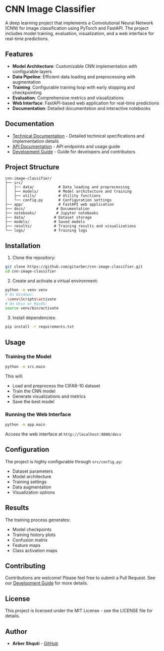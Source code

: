# CNN Image Classifier

A deep learning project that implements a Convolutional Neural Network (CNN) for image classification using PyTorch and FastAPI. The project includes model training, evaluation, visualization, and a web interface for real-time predictions.

## Features

- **Model Architecture**: Customizable CNN implementation with configurable layers
- **Data Pipeline**: Efficient data loading and preprocessing with augmentation
- **Training**: Configurable training loop with early stopping and checkpointing
- **Evaluation**: Comprehensive metrics and visualizations
- **Web Interface**: FastAPI-based web application for real-time predictions
- **Documentation**: Detailed documentation and interactive notebooks

## Documentation

- [Technical Documentation](docs/TECHNICAL.md) - Detailed technical specifications and implementation details
- [API Documentation](docs/API.md) - API endpoints and usage guide
- [Development Guide](docs/DEVELOPMENT.md) - Guide for developers and contributors

## Project Structure

```
cnn-image-classifier/
├── src/
│   ├── data/           # Data loading and preprocessing
│   ├── models/         # Model architecture and training
│   ├── utils/          # Utility functions
│   └── config.py       # Configuration settings
├── app/                # FastAPI web application
├── docs/              # Documentation
├── notebooks/         # Jupyter notebooks
├── data/             # Dataset storage
├── models/           # Saved models
├── results/          # Training results and visualizations
└── logs/             # Training logs
```

## Installation

1. Clone the repository:
```bash
git clone https://github.com/gitarber/cnn-image-classifier.git
cd cnn-image-classifier
```

2. Create and activate a virtual environment:
```bash
python -m venv venv
# On Windows:
.\venv\Scripts\activate
# On Unix or MacOS:
source venv/bin/activate
```

3. Install dependencies:
```bash
pip install -r requirements.txt
```

## Usage

### Training the Model

```bash
python -m src.main
```

This will:
- Load and preprocess the CIFAR-10 dataset
- Train the CNN model
- Generate visualizations and metrics
- Save the best model

### Running the Web Interface

```bash
python -m app.main
```

Access the web interface at `http://localhost:8000/docs`

## Configuration

The project is highly configurable through `src/config.py`:
- Dataset parameters
- Model architecture
- Training settings
- Data augmentation
- Visualization options

## Results

The training process generates:
- Model checkpoints
- Training history plots
- Confusion matrix
- Feature maps
- Class activation maps

## Contributing

Contributions are welcome! Please feel free to submit a Pull Request. See our [Development Guide](docs/DEVELOPMENT.md) for more details.

## License

This project is licensed under the MIT License - see the LICENSE file for details.

## Author

- **Arber Shquti** - [GitHub](https://github.com/gitarber) 